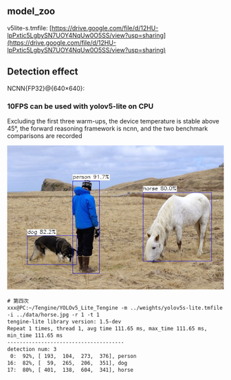 ## model_zoo
v5lite-s.tmfile: [https://drive.google.com/file/d/12HU-lpPxtic5LgbySN7UOY4NqUw0O5SS/view?usp=sharing](https://drive.google.com/file/d/12HU-lpPxtic5LgbySN7UOY4NqUw0O5SS/view?usp=sharing)
## Detection effect

NCNN{FP32}@{640×640}:


### 10FPS can be used with yolov5-lite on CPU

Excluding the first three warm-ups, the device temperature is stable above 45°, the forward reasoning framework is ncnn, and the two benchmark comparisons are recorded

![image](./yolov5s-lite_out.jpg)


```
# 第四次
xxx@PC:~/Tengine/YOLOv5_Lite_Tengine -m ../weights/yolov5s-lite.tmfile -i ../data/horse.jpg -r 1 -t 1
tengine-lite library version: 1.5-dev
Repeat 1 times, thread 1, avg time 111.65 ms, max_time 111.65 ms, min_time 111.65 ms
--------------------------------------
detection num: 3
 0:  92%, [ 193,  104,  273,  376], person
16:  82%, [  59,  265,  206,  351], dog
17:  80%, [ 401,  138,  604,  341], horse
```
